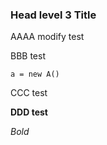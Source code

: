 ### Head level 3 Title

AAAA modify test

BBB test

`
a = new A()
`

CCC test

**DDD test**

*Bold*
